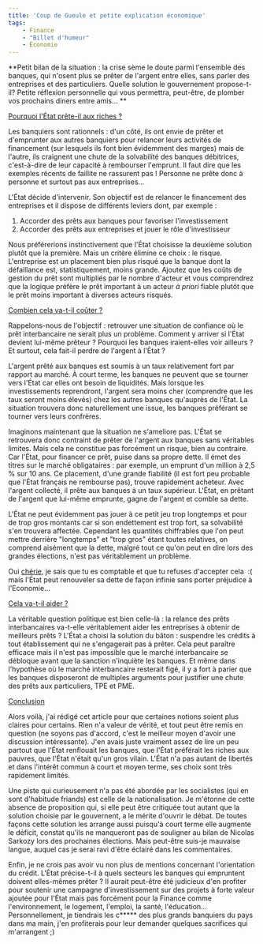 ```yaml
---
title: 'Coup de Gueule et petite explication économique'
tags:
    - Finance
    - "Billet d'humeur"
    - Économie
---
```


**Petit bilan de la situation&nbsp;: la crise sème le doute parmi l'ensemble des
banques, qui n'osent plus se prêter de l'argent entre elles, sans parler des
entreprises et des particuliers. Quelle solution le gouvernement propose-t-il?
Petite réflexion personnelle qui vous permettra, peut-être, de plomber vos
prochains diners entre amis… **

<span style="text-decoration: underline">Pourquoi l'État prête-il aux
riches&nbsp;?</span>

Les banquiers sont rationnels&nbsp;: d'un côté, ils ont envie de prêter et
d'emprunter aux autres banquiers pour relancer leurs activités de financement
(sur lesquels ils font bien évidemment des marges) mais de l'autre, ils
craignent une chute de la solvabilité des banques débitrices, c'est-à-dire de
leur capacité à rembourser l'emprunt. Il faut dire que les exemples récents de
faillite ne rassurent pas ! Personne ne prête donc à personne et surtout pas aux
entreprises…

L'État décide d'intervenir. Son objectif est de relancer le financement des
entreprises et il dispose de différents leviers dont, par exemple&nbsp;:

1.  Accorder des prêts aux banques pour favoriser l'investissement
2.  Accorder des prêts aux entreprises et jouer le rôle d'investisseur

Nous préférerions instinctivement que l'État choisisse la deuxième solution
plutôt que la première. Mais un critère élimine ce choix&nbsp;: le risque.
L'entreprise est un placement bien plus risqué que la banque dont la défaillance
est, statistiquement, moins grande. Ajoutez que les coûts de gestion du prêt
sont multipliés par le nombre d'acteur et vous comprendrez que la logique
préfère le prêt important à un acteur _à priori_ fiable plutôt que le prêt moins
important à diverses acteurs risqués.

<span style="text-decoration: underline">Combien cela va-t-il
coûter&nbsp;?</span>

Rappelons-nous de l'objectif&nbsp;: retrouver une situation de confiance où le
prêt interbancaire ne serait plus un problème. Comment y arriver si l'État
devient lui-même prêteur&nbsp;? Pourquoi les banques iraient-elles voir
ailleurs&nbsp;? Et surtout, cela fait-il perdre de l'argent à l'État&nbsp;?

L'argent prêté aux banques est soumis à un taux relativement fort par rapport au
marché. À court terme, les banques ne peuvent que se tourner vers l'État car
elles ont besoin de liquidités. Mais lorsque les investissements reprendront,
l'argent sera moins cher (comprendre que les taux seront moins élevés) chez les
autres banques qu'auprès de l'État. La situation trouvera donc naturellement une
issue, les banques préférant se tourner vers leurs confrères.

Imaginons maintenant que la situation ne s'ameliore pas. L'État se retrouvera
donc contraint de prêter de l'argent aux banques sans véritables limites. Mais
cela ne constitue pas forcément un risque, bien au contraire. Car l'État, pour
financer ce prêt, puise dans sa propre dette. Il émet des titres sur le marché
obligataires&nbsp;: par exemple, un emprunt d'un million à 2,5 % sur 10 ans. Ce
placement, d'une grande fiabilité (il est fort peu probable que l'État français
ne rembourse pas), trouve rapidement acheteur. Avec l'argent collecté, il prête
aux banques à un taux supérieur. L'État, en prêtant de l'argent que lui-même
emprunte, gagne de l'argent et comble sa dette.

L'État ne peut évidemment pas jouer à ce petit jeu trop longtemps et pour de
trop gros montants car si son endettement est trop fort, sa solvabilité s'en
trouvera affectée. Cependant les quantités chiffrables que l'on peut mettre
derrière "longtemps" et "trop gros" étant toutes relatives, on comprend aisément
que la dette, malgré tout ce qu'on peut en dire lors des grandes élections,
n'est pas véritablement un problème.

Oui [chérie](http://www.lacuisinedelibellule.fr/), je sais que tu es comptable
et que tu refuses d'accepter cela &nbsp;:( mais l'État peut renouveler sa dette
de façon infinie sans porter préjudice à l'Economie…

<span style="text-decoration: underline">Cela va-t-il aider&nbsp;?</span>

La véritable question politique est bien celle-là&nbsp;: la relance des prêts
interbancaires va-t-elle véritablement aider les entreprises à obtenir de
meilleurs prêts&nbsp;? L'État a choisi la solution du bâton&nbsp;: suspendre les
crédits à tout établissement qui ne s'engagerait pas à prêter. Cela peut
paraître efficace mais il n'est pas impossible que le marché interbancaire se
débloque avant que la sanction n'inquiète les banques. Et même dans l'hypothèse
où le marché interbancaire resterait figé, il y a fort à parier que les banques
disposeront de multiples arguments pour justifier une chute des prêts aux
particuliers, TPE et PME.

<span style="text-decoration: underline">Conclusion</span>

Alors voilà, j'ai rédigé cet article pour que certaines notions soient plus
claires pour certains. Rien n'a valeur de vérité, et tout peut être remis en
question (ne soyons pas d'accord, c'est le meilleur moyen d'avoir une discussion
intéressante). J'en avais juste vraiment assez de lire un peu partout que l'État
renflouait les banques, que l'État préférait les riches aux pauvres, que l'État
n'était qu'un gros vilain. L'État n'a pas autant de libertés et dans l'intérêt
commun à court et moyen terme, ses choix sont très rapidement limités.

Une piste qui curieusement n'a pas été abordée par les socialistes (qui en sont
d'habitude friands) est celle de la nationalisation. Je m'étonne de cette
absence de proposition qui, si elle peut être critiquée tout autant que la
solution choisie par le gouvernent, a le mérite d'ouvrir le débat. De toutes
façons cette solution les arrange aussi puisqu'à court terme elle augmente le
déficit, constat qu'ils ne manqueront pas de souligner au bilan de Nicolas
Sarkozy lors des prochaines élections. Mais peut-être suis-je mauvaise langue,
auquel cas je serai ravi d'être éclairé dans les commentaires.

Enfin, je ne crois pas avoir vu non plus de mentions concernant l'orientation du
crédit. L'État précise-t-il à quels secteurs les banques qui empruntent doivent
elles-mêmes prêter&nbsp;? Il aurait peut-être été judicieux d'en profiter pour
soutenir une campagne d'investissement sur des projets à forte valeur ajoutée
pour l'État mais pas forcément pour la Finance comme l'environnement, le
logement, l'emploi, la santé, l'éducation… Personnellement, je tiendrais les
c**\*** des plus grands banquiers du pays dans ma main, j'en profiterais pour
leur demander quelques sacrifices qui m'arrangent ;)
